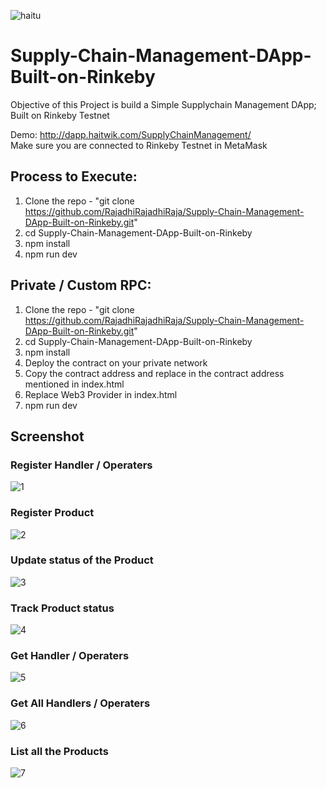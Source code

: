 ![haitu](https://user-images.githubusercontent.com/41378186/53953240-d7e9c680-40f8-11e9-9550-4804fd1c1049.png)

# Supply-Chain-Management-DApp-Built-on-Rinkeby
Objective of this Project is build a Simple Supplychain Management DApp; Built on Rinkeby Testnet

Demo: http://dapp.haitwik.com/SupplyChainManagement/ <br>
Make sure you are connected to Rinkeby Testnet in MetaMask

## Process to Execute:
1. Clone the repo - "git clone https://github.com/RajadhiRajadhiRaja/Supply-Chain-Management-DApp-Built-on-Rinkeby.git"
2. cd Supply-Chain-Management-DApp-Built-on-Rinkeby
3. npm install
4. npm run dev

## Private / Custom RPC:
1. Clone the repo - "git clone https://github.com/RajadhiRajadhiRaja/Supply-Chain-Management-DApp-Built-on-Rinkeby.git"
2. cd Supply-Chain-Management-DApp-Built-on-Rinkeby
3. npm install
4. Deploy the contract on your private network
5. Copy the contract address and replace in the contract address mentioned in index.html
6. Replace Web3 Provider in index.html
7. npm run dev

## Screenshot
### Register Handler / Operaters
![1](https://user-images.githubusercontent.com/41378186/53152781-7e53a900-35dc-11e9-89cb-5316a0ff74b2.PNG)

### Register Product
![2](https://user-images.githubusercontent.com/41378186/53152786-814e9980-35dc-11e9-82af-0c9e3f44feee.PNG)

### Update status of the Product
![3](https://user-images.githubusercontent.com/41378186/53152788-83b0f380-35dc-11e9-9e09-bf9323073c75.PNG)

### Track Product status
![4](https://user-images.githubusercontent.com/41378186/53152791-857ab700-35dc-11e9-844b-7bb4d172445f.PNG)

### Get Handler / Operaters
![5](https://user-images.githubusercontent.com/41378186/53152795-890e3e00-35dc-11e9-9df8-47594e93a45d.PNG)

### Get All Handlers / Operaters
![6](https://user-images.githubusercontent.com/41378186/53152801-8b709800-35dc-11e9-9e57-a414a12265b7.PNG)

### List all the Products
![7](https://user-images.githubusercontent.com/41378186/53152808-8dd2f200-35dc-11e9-8546-8e2715542ed5.PNG)
